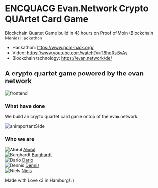 # ENCQUACG Evan.Network Crypto QUArtet Card Game

Blockchain Quartet Game build in 48 hours on Proof of Moin (Blockchain Mania) Hackathon

  * Hackathon: https://www.pom-hack.org/
  * Video: https://www.youtube.com/watch?v=T8hdRsi8vAs
  * Blockchain technology: https://evan.network/de/

## A crypto quartet game powered by the evan network

![frontend](https://i.ibb.co/Jp9RdyG/game-Screenshot.png)


### What have done
We build an crypto quartet card game ontop of the evan.network.

![anImportantSlide](https://i.ibb.co/fSyDqw9/github-slide.png)


### Who we are
![Abdul](https://avatars2.githubusercontent.com/u/50483246?s=60&v=4) [Abdul](https://github.com/vizero1)<br />
![Burghardt](https://avatars2.githubusercontent.com/u/34154601?s=60&v=4) [Burghardt](https://github.com/burktime)<br />
![Dario](https://avatars2.githubusercontent.com/u/2358139?s=60&v=4) [Dario](https://github.com/DarioDomiDE)<br />
![Dennis](https://avatars2.githubusercontent.com/u/11836793?s=60&v=4) [Dennis](https://github.com/dennis-tra)<br />
![Niels](https://avatars2.githubusercontent.com/u/3898916?s=60&v=4) [Niels](https://github.com/Dakavon)<br />

Made with Love x3 in Hamburg! :)
